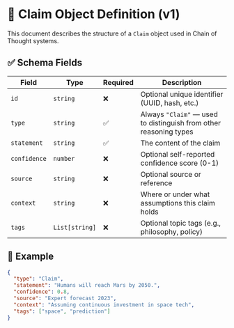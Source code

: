 # 📘 Claim Object Definition (v1)

This document describes the structure of a `Claim` object used in Chain of Thought systems.

## ✅ Schema Fields

| Field         | Type          | Required | Description                                                                 |
|---------------|---------------|----------|-----------------------------------------------------------------------------|
| `id`          | `string`      | ❌       | Optional unique identifier (UUID, hash, etc.)                               |
| `type`        | `string`      | ✅       | Always `"Claim"` — used to distinguish from other reasoning types           |
| `statement`   | `string`      | ✅       | The content of the claim                                                    |
| `confidence`  | `number`      | ❌       | Optional self-reported confidence score (0-1)                               |
| `source`      | `string`      | ❌       | Optional source or reference                                                |
| `context`     | `string`      | ❌       | Where or under what assumptions this claim holds                            |
| `tags`        | `List[string]`| ❌       | Optional topic tags (e.g., philosophy, policy)                              |

## 🧪 Example

```json
{
  "type": "Claim",
  "statement": "Humans will reach Mars by 2050.",
  "confidence": 0.8,
  "source": "Expert forecast 2023",
  "context": "Assuming continuous investment in space tech",
  "tags": ["space", "prediction"]
}
```